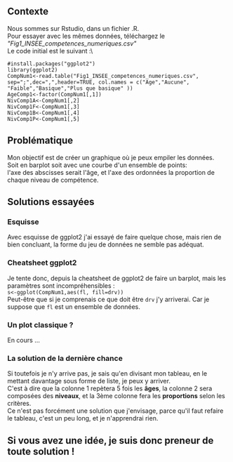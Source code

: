## Contexte
Nous sommes sur Rstudio, dans un fichier .R.\
Pour essayer avec les mêmes données, téléchargez le *"Fig1_INSEE_competences_numeriques.csv"*\
Le code initial est le suivant :\
```
#install.packages("ggplot2")
library(ggplot2)
CompNum1<-read.table("Fig1_INSEE_competences_numeriques.csv", sep=";",dec=",",header=TRUE, col.names = c("Age","Aucune", "Faible","Basique","Plus que basique" ))
AgeComp1<-factor(CompNum1[,1])
NivComp1A<-CompNum1[,2]
NivComp1F<-CompNum1[,3]
NivComp1B<-CompNum1[,4]
NivComp1P<-CompNum1[,5]
```

## Problématique
Mon objectif est de créer un graphique où je peux empiler les données.\
Soit en barplot soit avec une courbe d'un ensemble de points:\
l'axe des abscisses serait l'âge, et l'axe des ordonnées la proportion de chaque niveau de compétence.

## Solutions essayées
### Esquisse
Avec esquisse de ggplot2 j'ai essayé de faire quelque chose, mais rien de bien concluant, la forme du jeu de données ne semble pas adéquat.
### Cheatsheet ggplot2
Je tente donc, depuis la cheatsheet de ggplot2 de faire un barplot, mais les paramètres sont incompréhensibles : \
`s<-ggplot(CompNum1,aes(fl, fill=drv))`\
Peut-être que si je comprenais ce que doit être `drv` j'y arriverai. Car je suppose que `fl` est un ensemble de données.
### Un plot classique ?
En cours ...
### La solution de la dernière chance
Si toutefois je n'y arrive pas, je sais qu'en divisant mon tableau, en le mettant davantage sous forme de liste, je peux y arriver.\
C'est à dire que la colonne 1 repètera 5 fois les **âges**, la colonne 2 sera composées des **niveaux**, et la 3ème colonne fera les **proportions** selon les critères.\
Ce n'est pas forcément une solution que j'envisage, parce qu'il faut refaire le tableau, c'est un peu long, et je n'apprendrai rien. 

## Si vous avez une idée, je suis donc preneur de toute solution !
